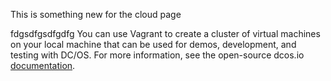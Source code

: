 This is something new for the cloud page

fdgsdfgsdfgdfg
You can use Vagrant to create a cluster of virtual machines on your local machine that can be used for demos, development, and testing with DC/OS. For more information, see the open-source dcos.io [documentation][1].

 [1]: https://dcos.io/docs/latest/administration/installing/local/
